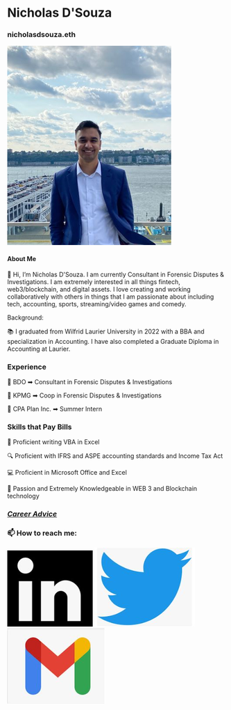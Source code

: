 # Nicholas D'Souza
### nicholasdsouza.eth

![Headshot][logo]

[logo]: https://raw.githubusercontent.com/nicholasdsouza17/nicholasdsouza17.github.io/main/final%20head%20shot%20web.JPG


#### About Me
👋 Hi, I’m Nicholas D'Souza. I am currently Consultant in Forensic Disputes & Investigations.
I am extremely interested in all things fintech, web3/blockchain, and digital assets.
I love creating and working collaboratively with others in things that I am passionate about including tech, accounting, sports, streaming/video games and comedy.

Background:

📚 I graduated from Wilfrid Laurier University in 2022 with a BBA and specialization in Accounting.   I have also completed a Graduate Diploma in Accounting at Laurier.

### Experience

  
📁 BDO ➡ Consultant in Forensic Disputes & Investigations 
  

📁 KPMG ➡ Coop in Forensic Disputes & Investigations
  

📑 CPA Plan Inc. ➡ Summer Intern 



### Skills that Pay Bills



💾 Proficient writing VBA in Excel


🔍 Proficient with IFRS and ASPE accounting standards and Income Tax Act
  

💻 Proficient in Microsoft Office and Excel
  

🌌 Passion and Extremely Knowledgeable in WEB 3 and Blockchain technology
 

### *[Career Advice](https://nicholasdsouza17.github.io/Nick17advice.github.io/)*

  


### 📫 How to reach me:

*[![linkedin][logolinkedin]](https://www.linkedin.com/in/nicholas-d-souza-72269a158)*
*[![twitter][logotwitter]](https://twitter.com/em203ndsouza/)*
*[![email][logoemail]](mailto:nicholasdsouza17@gmail.com)*


[logolinkedin]: https://raw.githubusercontent.com/nicholasdsouza17/nicholasdsouza17.github.io/bb2d2be5767a27b0ff440085c2f1123708c22694/Linked%20in%20logo.JPG


[logotwitter]: https://raw.githubusercontent.com/nicholasdsouza17/nicholasdsouza17.github.io/main/twitter%20logo.JPG


[logoemail]: https://raw.githubusercontent.com/nicholasdsouza17/nicholasdsouza17.github.io/main/gmail%20logo.JPG


